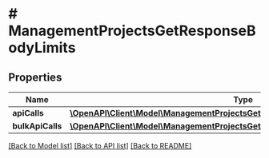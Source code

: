 # # ManagementProjectsGetResponseBodyLimits

## Properties

Name | Type | Description | Notes
------------ | ------------- | ------------- | -------------
**apiCalls** | [**\OpenAPI\Client\Model\ManagementProjectsGetResponseBodyLimitsApiCallsItem[]**](ManagementProjectsGetResponseBodyLimitsApiCallsItem.md) |  | [optional]
**bulkApiCalls** | [**\OpenAPI\Client\Model\ManagementProjectsGetResponseBodyLimitsBulkApiCallsItem[]**](ManagementProjectsGetResponseBodyLimitsBulkApiCallsItem.md) |  | [optional]

[[Back to Model list]](../../README.md#models) [[Back to API list]](../../README.md#endpoints) [[Back to README]](../../README.md)
